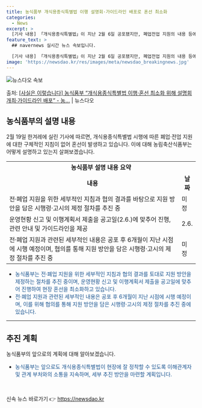 ```yaml
---
title: 농식품부 개식용종식특별법 이행 설명회·가이드라인 배포로 혼선 최소화
categories:
  - News
excerpt: >
  [기사 내용] 「개식용종식특별법」이 지난 2월 6일 공포됐지만, 폐업전업 지원의 내용 등에 대한 구체적 지침…
feature_text: >
  ## navernews 실시간 뉴스 속보입니다.

  [기사 내용] 「개식용종식특별법」이 지난 2월 6일 공포됐지만, 폐업전업 지원의 내용 등에 대한 구체적 지침…
image: 'https://newsdao.kr/res/images/meta/newsdao_breakingnews.jpg'
---
```


![뉴스다오 속보](https://newsdao.kr/res/images/meta/newsdao_breakingnews.jpg)

<p>출처: <a href="https://newsdao.kr/3183" rel="dofollow">[사실은 이렇습니다] 농식품부 “개식용종식특별법 이행·혼선 최소화 위해 설명회 개최·가이드라인 배포” - 농…</a> | 뉴스다오</p>

<h2 data-ke-size="size26">농식품부의 설명 내용</h2>
<p data-ke-size="size16">2월 19일 한겨레에 실린 기사에 따르면, 개식용종식특별법 시행에 따른 폐업·전업 지원에 대한 구체적인 지침이 없어 혼선이 발생하고 있습니다. 이에 대해 농림축산식품부는 어떻게 설명하고 있는지 살펴보겠습니다.</p>

<table>
  <tr>
    <td colspan="2" style="text-align: center; height: 17px;"><b>농식품부 설명 내용 요약</b></td>
  </tr>
  <tr>
    <td style="text-align: center; height: 17px;"><b>내용</b></td>
    <td style="text-align: center; height: 17px;"><b>날짜</b></td>
  </tr>
  <tr>
    <td>전·폐업 지원을 위한 세부적인 지침과 협의 결과를 바탕으로 지원 방안을 담은 시행령·고시의 제정 절차를 추진 중</td>
    <td>미정</td>
  </tr>
  <tr>
    <td>운영현황 신고 및 이행계획서 제출을 공고일(2.6.)에 맞추어 진행, 관련 안내 및 가이드라인을 제공</td>
    <td>2.6.</td>
  </tr>
  <tr>
    <td>전·폐업 지원과 관련된 세부적인 내용은 공포 후 6개월이 지난 시점에 시행 예정이며, 협의를 통해 지원 방안을 담은 시행령·고시의 제정 절차를 추진 중</td>
    <td>미정</td>
  </tr>
</table>
<ul>
  <li><span style="color: #1a5490;">농식품부는 전·폐업 지원을 위한 세부적인 지침과 협의 결과를 토대로 지원 방안을 제정하는 절차를 추진 중이며, 운영현황 신고 및 이행계획서 제출을 공고일에 맞추어 진행하여 현장 혼선을 최소화하고 있습니다.</span></li>
  <li><span style="color: #1a5490;">전·폐업 지원과 관련된 세부적인 내용은 공포 후 6개월이 지난 시점에 시행 예정이며, 이를 위해 협의를 통해 지원 방안을 담은 시행령·고시의 제정 절차를 추진 중에 있습니다.</span></li>
</ul>
<hr>

<h2 data-ke-size="size26">추진 계획</h2>
<p data-ke-size="size16">농식품부의 앞으로의 계획에 대해 알아보겠습니다.</p>
<ul>
  <li><span style="color: #1a5490;">농식품부는 앞으로도 개식용종식특별법이 현장에 잘 정착할 수 있도록 이해관계자 및 관계 부처와의 소통을 지속하며, 세부 추진 방안을 마련할 계획입니다.</span></li>
</ul>
<p data-ke-size="size16">&nbsp;</p> 

신속 뉴스 바로가기 👉 <a href="https://newsdao.kr" rel="dofollow">https://newsdao.kr</a>


